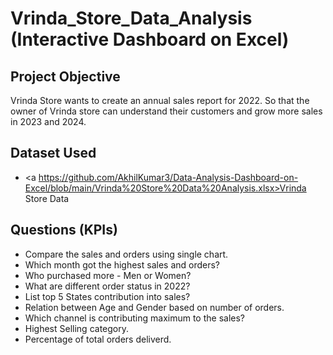 # Vrinda_Store_Data_Analysis (Interactive Dashboard on Excel)

## Project Objective
Vrinda Store wants to create an annual sales report for 2022. So that the owner of Vrinda store can understand their customers and grow more sales in 2023 and 2024. 

## Dataset Used
- <a https://github.com/AkhilKumar3/Data-Analysis-Dashboard-on-Excel/blob/main/Vrinda%20Store%20Data%20Analysis.xlsx>Vrinda Store Data </a>

## Questions (KPIs)
- Compare the sales and orders using single chart.
- Which month got the highest sales and orders?
- Who purchased more - Men or Women?
- What are different order status in 2022?
- List top 5 States contribution into sales?
- Relation between Age and Gender based on number of orders.
- Which channel is contributing maximum to the sales?
- Highest Selling category.
- Percentage of total orders deliverd.

